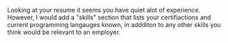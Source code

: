 Looking at your resume it seems you have quiet alot of experience. However, I would add a "skills" section that lists your certifiactions and current programming langauges known, in addditon to any other skills you think would be relevant to an employer.